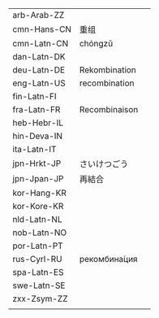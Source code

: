 | | | |
|-|-|-|
| arb-Arab-ZZ |  |  |
| cmn-Hans-CN | 重组 |  |
| cmn-Latn-CN | chóngzǔ |  |
| dan-Latn-DK |  |  |
| deu-Latn-DE | Rekombination |  |
| eng-Latn-US | recombination |  |
| fin-Latn-FI |  |  |
| fra-Latn-FR | Recombinaison |  |
| heb-Hebr-IL |  |  |
| hin-Deva-IN |  |  |
| ita-Latn-IT |  |  |
| jpn-Hrkt-JP | さいけつごう |  |
| jpn-Jpan-JP | 再結合 |  |
| kor-Hang-KR |  |  |
| kor-Kore-KR |  |  |
| nld-Latn-NL |  |  |
| nob-Latn-NO |  |  |
| por-Latn-PT |  |  |
| rus-Cyrl-RU | рекомбина́ция |  |
| spa-Latn-ES |  |  |
| swe-Latn-SE |  |  |
| zxx-Zsym-ZZ |  |  |
|  |  |  |